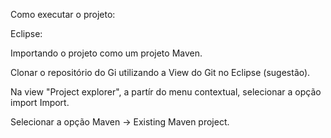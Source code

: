 Como executar o projeto:

Eclipse: 

Importando o projeto como um projeto Maven.

Clonar o repositório do Gi utilizando a View do Git no Eclipse (sugestão).

Na view "Project explorer", a partír do menu contextual, selecionar a opção import Import. 

Selecionar a opção Maven -> Existing Maven project.


